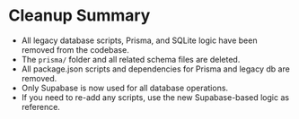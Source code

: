# Cleanup Summary

- All legacy database scripts, Prisma, and SQLite logic have been removed from the codebase.
- The `prisma/` folder and all related schema files are deleted.
- All package.json scripts and dependencies for Prisma and legacy db are removed.
- Only Supabase is now used for all database operations.
- If you need to re-add any scripts, use the new Supabase-based logic as reference.
